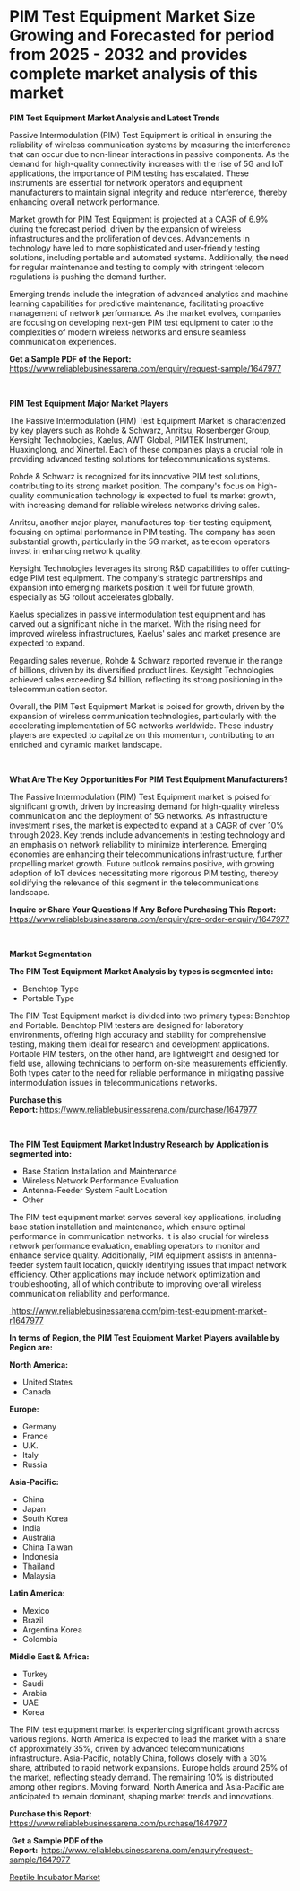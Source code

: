 <p><h1>PIM Test Equipment Market Size Growing and Forecasted for period from 2025 - 2032 and provides complete market analysis of this market</h1></p><p><strong>PIM Test Equipment Market Analysis and Latest Trends</strong></p>
<p><p>Passive Intermodulation (PIM) Test Equipment is critical in ensuring the reliability of wireless communication systems by measuring the interference that can occur due to non-linear interactions in passive components. As the demand for high-quality connectivity increases with the rise of 5G and IoT applications, the importance of PIM testing has escalated. These instruments are essential for network operators and equipment manufacturers to maintain signal integrity and reduce interference, thereby enhancing overall network performance.</p><p>Market growth for PIM Test Equipment is projected at a CAGR of 6.9% during the forecast period, driven by the expansion of wireless infrastructures and the proliferation of devices. Advancements in technology have led to more sophisticated and user-friendly testing solutions, including portable and automated systems. Additionally, the need for regular maintenance and testing to comply with stringent telecom regulations is pushing the demand further. </p><p>Emerging trends include the integration of advanced analytics and machine learning capabilities for predictive maintenance, facilitating proactive management of network performance. As the market evolves, companies are focusing on developing next-gen PIM test equipment to cater to the complexities of modern wireless networks and ensure seamless communication experiences.</p></p>
<p><strong>Get a Sample PDF of the Report:&nbsp;</strong> <a href="https://www.reliablebusinessarena.com/enquiry/request-sample/1647977?utm_campaign=3170&utm_medium=2&utm_source=Github&utm_content=ia&utm_term=11042025&utm_id=pim-test-equipment">https://www.reliablebusinessarena.com/enquiry/request-sample/1647977</a></p>
<p>&nbsp;</p>
<p><strong>PIM Test Equipment Major Market Players</strong></p>
<p><p>The Passive Intermodulation (PIM) Test Equipment Market is characterized by key players such as Rohde & Schwarz, Anritsu, Rosenberger Group, Keysight Technologies, Kaelus, AWT Global, PIMTEK Instrument, Huaxinglong, and Xinertel. Each of these companies plays a crucial role in providing advanced testing solutions for telecommunications systems.</p><p>Rohde & Schwarz is recognized for its innovative PIM test solutions, contributing to its strong market position. The company's focus on high-quality communication technology is expected to fuel its market growth, with increasing demand for reliable wireless networks driving sales.</p><p>Anritsu, another major player, manufactures top-tier testing equipment, focusing on optimal performance in PIM testing. The company has seen substantial growth, particularly in the 5G market, as telecom operators invest in enhancing network quality.</p><p>Keysight Technologies leverages its strong R&D capabilities to offer cutting-edge PIM test equipment. The company's strategic partnerships and expansion into emerging markets position it well for future growth, especially as 5G rollout accelerates globally.</p><p>Kaelus specializes in passive intermodulation test equipment and has carved out a significant niche in the market. With the rising need for improved wireless infrastructures, Kaelus' sales and market presence are expected to expand.</p><p>Regarding sales revenue, Rohde & Schwarz reported revenue in the range of billions, driven by its diversified product lines. Keysight Technologies achieved sales exceeding $4 billion, reflecting its strong positioning in the telecommunication sector.</p><p>Overall, the PIM Test Equipment Market is poised for growth, driven by the expansion of wireless communication technologies, particularly with the accelerating implementation of 5G networks worldwide. These industry players are expected to capitalize on this momentum, contributing to an enriched and dynamic market landscape.</p></p>
<p>&nbsp;</p>
<p><strong>What Are The Key Opportunities For PIM Test Equipment Manufacturers?</strong></p>
<p><p>The Passive Intermodulation (PIM) Test Equipment market is poised for significant growth, driven by increasing demand for high-quality wireless communication and the deployment of 5G networks. As infrastructure investment rises, the market is expected to expand at a CAGR of over 10% through 2028. Key trends include advancements in testing technology and an emphasis on network reliability to minimize interference. Emerging economies are enhancing their telecommunications infrastructure, further propelling market growth. Future outlook remains positive, with growing adoption of IoT devices necessitating more rigorous PIM testing, thereby solidifying the relevance of this segment in the telecommunications landscape.</p></p>
<p><strong>Inquire or Share Your Questions If Any Before Purchasing This Report:</strong> <a href="https://www.reliablebusinessarena.com/enquiry/pre-order-enquiry/1647977?utm_campaign=3170&utm_medium=2&utm_source=Github&utm_content=ia&utm_term=11042025&utm_id=pim-test-equipment">https://www.reliablebusinessarena.com/enquiry/pre-order-enquiry/1647977</a></p>
<p>&nbsp;</p>
<p><strong>Market Segmentation</strong></p>
<p><strong>The PIM Test Equipment Market Analysis by types is segmented into:</strong></p>
<p><ul><li>Benchtop Type</li><li>Portable Type</li></ul></p>
<p><p>The PIM Test Equipment market is divided into two primary types: Benchtop and Portable. Benchtop PIM testers are designed for laboratory environments, offering high accuracy and stability for comprehensive testing, making them ideal for research and development applications. Portable PIM testers, on the other hand, are lightweight and designed for field use, allowing technicians to perform on-site measurements efficiently. Both types cater to the need for reliable performance in mitigating passive intermodulation issues in telecommunications networks.</p></p>
<p><strong>Purchase this Report:&nbsp;</strong><a href="https://www.reliablebusinessarena.com/purchase/1647977?utm_campaign=3170&utm_medium=2&utm_source=Github&utm_content=ia&utm_term=11042025&utm_id=pim-test-equipment">https://www.reliablebusinessarena.com/purchase/1647977</a></p>
<p>&nbsp;</p>
<p><strong>The PIM Test Equipment Market Industry Research by Application is segmented into:</strong></p>
<p><ul><li>Base Station Installation and Maintenance</li><li>Wireless Network Performance Evaluation</li><li>Antenna-Feeder System Fault Location</li><li>Other</li></ul></p>
<p><p>The PIM test equipment market serves several key applications, including base station installation and maintenance, which ensure optimal performance in communication networks. It is also crucial for wireless network performance evaluation, enabling operators to monitor and enhance service quality. Additionally, PIM equipment assists in antenna-feeder system fault location, quickly identifying issues that impact network efficiency. Other applications may include network optimization and troubleshooting, all of which contribute to improving overall wireless communication reliability and performance.</p></p>
<p><a href="https://www.reliablebusinessarena.com/pim-test-equipment-market-r1647977?utm_campaign=3170&utm_medium=2&utm_source=Github&utm_content=ia&utm_term=11042025&utm_id=pim-test-equipment">&nbsp;https://www.reliablebusinessarena.com/pim-test-equipment-market-r1647977</a></p>
<p><strong>In terms of Region, the PIM Test Equipment Market Players available by Region are:</strong></p>
<p>
    <p> <strong> North America: </strong>
        <ul>
            <li>United States</li>
            <li>Canada</li>
        </ul>
        </p> 
    <p> <strong> Europe: </strong>
        <ul>
            <li>Germany</li>
            <li>France</li>
            <li>U.K.</li>
            <li>Italy</li>
            <li>Russia</li>
        </ul>
        </p> 
    <p> <strong> Asia-Pacific: </strong>
        <ul>
            <li>China</li>
            <li>Japan</li>
            <li>South Korea</li>
            <li>India</li>
            <li>Australia</li>
            <li>China Taiwan</li>
            <li>Indonesia</li>
            <li>Thailand</li>
            <li>Malaysia</li>
        </ul>
        </p> 
    <p> <strong> Latin America: </strong>
        <ul>
            <li>Mexico</li>
            <li>Brazil</li>
            <li>Argentina Korea</li>
            <li>Colombia</li>
        </ul>
        </p> 
    <p> <strong> Middle East & Africa: </strong>
        <ul>
            <li>Turkey</li>
            <li>Saudi</li>
            <li>Arabia</li>
            <li>UAE</li>
            <li>Korea</li>
        </ul>
    </p>
    </p>
<p><p>The PIM test equipment market is experiencing significant growth across various regions. North America is expected to lead the market with a share of approximately 35%, driven by advanced telecommunications infrastructure. Asia-Pacific, notably China, follows closely with a 30% share, attributed to rapid network expansions. Europe holds around 25% of the market, reflecting steady demand. The remaining 10% is distributed among other regions. Moving forward, North America and Asia-Pacific are anticipated to remain dominant, shaping market trends and innovations.</p></p>
<p><strong>Purchase this Report: </strong><a href="https://www.reliablebusinessarena.com/purchase/1647977?utm_campaign=3170&utm_medium=2&utm_source=Github&utm_content=ia&utm_term=11042025&utm_id=pim-test-equipment">https://www.reliablebusinessarena.com/purchase/1647977</a></p>
<p>&nbsp;<strong>Get a Sample PDF of the Report:&nbsp;&nbsp;</strong><a href="https://www.reliablebusinessarena.com/enquiry/request-sample/1647977?utm_campaign=3170&utm_medium=2&utm_source=Github&utm_content=ia&utm_term=11042025&utm_id=pim-test-equipment">https://www.reliablebusinessarena.com/enquiry/request-sample/1647977</a></p>
<p><strong></strong></p>
<p><p><a href="https://github.com/delcirodda4f/Market-Research-Report-List-1/blob/main/reptile-incubator-market.md?utm_campaign=3170&utm_medium=2&utm_source=Github&utm_content=ia&utm_term=11042025&utm_id=pim-test-equipment">Reptile Incubator Market</a></p></p>